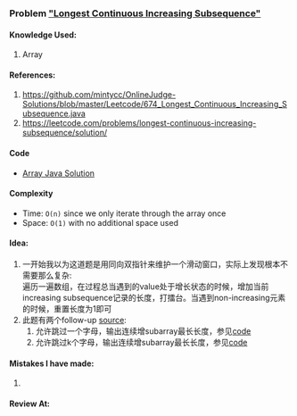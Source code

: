 ### Problem  ["Longest Continuous Increasing Subsequence"](https://leetcode.com/problems/longest-continuous-increasing-subsequence/description/)

#### Knowledge Used:
1.  Array

#### References:
1.  <https://github.com/mintycc/OnlineJudge-Solutions/blob/master/Leetcode/674_Longest_Continuous_Increasing_Subsequence.java>
2.  <https://leetcode.com/problems/longest-continuous-increasing-subsequence/solution/>

#### Code
-   [Array Java Solution](./Solution.java)

#### Complexity
-   Time: `O(n)` since we only iterate through the array once
-   Space: `O(1)` with no additional space used

#### Idea:
1.  一开始我以为这道题是用同向双指针来维护一个滑动窗口，实际上发现根本不需要那么复杂:  
遍历一遍数组，在过程总当遇到的value处于增长状态的时候，增加当前increasing subsequence记录的长度，打擂台。当遇到non-increasing元素的时候，重置长度为1即可
2.  此题有两个follow-up [source](https://www.1point3acres.com/bbs/forum.php?mod=viewthread&tid=452048&extra=&page=1):
    1.  允许跳过一个字母，输出连续增subarray最长长度，参见[code](./GapOne.java)
    2.  允许跳过k个字母，输出连续增subarray最长长度，参见[code](./GapK.java)

#### Mistakes I have made:
1.

#### Review At:
